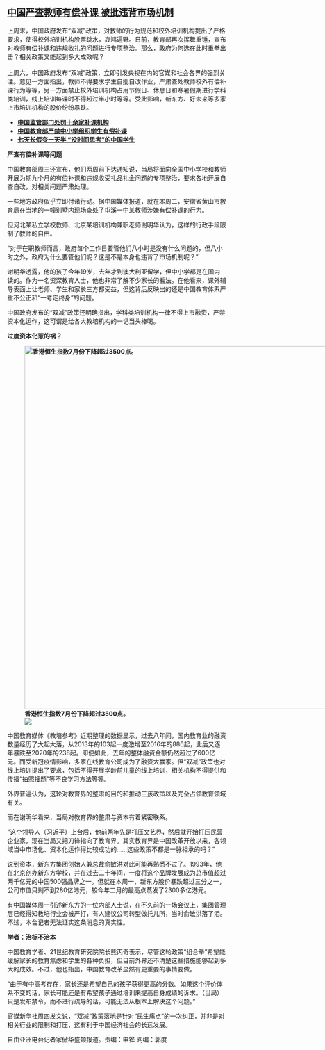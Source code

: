<!--1627502620000-->
[中国严查教师有偿补课    被批违背市场机制](https://www.rfa.org/mandarin/yataibaodao/kejiaowen/hc-07282021144624.html)
------

<p>上周末，中国政府发布“双减”政策，对教师的行为规范和校外培训机构提出了严格要求，使得校外培训机构股票跳水，哀鸿遍野。日前，教育部再次挥舞重锤，宣布对教师有偿补课和违规收礼的问题进行专项整治。那么，政府为何选在此时重拳出击？相关政策又能起到多大成效呢？<br/><br/>上周六，中国政府发布“双减”政策，立即引发央视在内的官媒和社会各界的强烈关注。意见一方面指出，教师不得要求学生自批自改作业，严肃查处教师校外有偿补课行为等等，另一方面禁止校外培训机构占用节假日、休息日和寒暑假期进行学科类培训，线上培训每课时不得超过半小时等等。受此影响，新东方、好未来等多家上市培训机构的股价纷纷暴跌。</p><ul><li><strong><a href="https://www.rfa.org/mandarin/Xinwen/1-06012021105822.html">中国监管部门处罚十余家补课机构</a></strong></li><li><strong><a href="https://www.rfa.org/mandarin/Xinwen/10-07062015125309.html">中国教育部严禁中小学组织学生有偿补课</a></strong></li><li><strong><a href="https://www.rfa.org/mandarin/yataibaodao/kejiaowen/hj-09302020110549.html">七天长假变一天半 “没时间思考”的中国学生</a></strong></li></ul><p><strong>严查有偿补课等问题</strong></p><p>中国教育部周三还宣布，他们两周前下达通知说，当局将面向全国中小学校和教师开展为期九个月的有偿补课和违规收受礼品礼金问题的专项整治，要求各地开展自查自改，对相关问题严肃处理。</p><p>一些地方政府似乎立即付诸行动。据中国媒体报道，就在本周二，安徽省黄山市教育局在当地的一幢别墅内现场查处了屯溪一中某教师涉嫌有偿补课的行为。</p><p>但河北某私立学校教师、北京某培训机构兼职老师谢明华认为，这样的行政手段限制了教师的自由。</p><p>“对于在职教师而言，政府每个工作日要管他们八小时是没有什么问题的，但八小时之外，政府为什么要管他们呢？这是不是本身也违背了市场机制呢？”</p><p>谢明华透露，他的孩子今年19岁，去年才到澳大利亚留学，但中小学都是在国内读的。作为一名资深教育人士，他也非常了解不少家长的看法。在他看来，课外辅导表面上让老师、学生和家长三方都受益，但这背后反映出的还是中国教育体系严重不公正和“一考定终身”的问题。</p><p>中国政府发布的“双减”政策还明确指出，学科类培训机构一律不得上市融资，严禁资本化运作，这可谓是给各大教培机构的一记当头棒喝。</p><p><strong>过度资本化惹的祸？</strong></p><p><strong><figure class="image-richtext image-inline captioned" style="width:1262px;"><img alt="香港恒生指数7月份下降超过3500点。" height="836" src="https://www.rfa.org/mandarin/yataibaodao/kejiaowen/hc-07282021144624.html/ouny7-hang-seng-index.png/@@images/396cb555-a05d-4153-af96-7cec922dd7f5.png" title="1" width="1262"/><figcaption class="image-caption">香港恒生指数7月份下降超过3500点。</figcaption><small></small><div id="zoomattribute"><a data-caption="香港恒生指数7月份下降超过3500点。" data-fancybox="" href="https://www.rfa.org/mandarin/yataibaodao/kejiaowen/hc-07282021144624.html/ouny7-hang-seng-index.png" id="single_image" title="香港恒生指数7月份下降超过3500点。"><img src="/++plone++rfa-resources/img/icon-zoom.png"/></a></div></figure></strong></p><p>中国教育媒体《教培参考》近期整理的数据显示，过去八年间，国内教育业的融资数量经历了大起大落，从2013年的103起一度激增至2016年的886起，此后又逐年暴跌至2020年的238起。即便如此，去年的整体融资金额仍然超过了600亿元。而受新冠疫情影响，多家在线教育公司成为了融资大赢家。但“双减”政策也对线上培训提出了要求，包括不得开展学龄前儿童的线上培训，相关机构不得提供和传播“拍照搜题”等不良学习方法等等。</p><p>外界普遍认为，这轮对教育界的整肃的目的和推动三孩政策以及完全占领教育领域有关。</p><p>而在谢明华看来，当局对教育界的整肃与资本有着紧密联系。</p><p>“这个领导人（习近平）上台后，他前两年先是打压文艺界，然后就开始打压民营企业家，现在当局又把刀锋指向了教育界。其实教育界是中国改革开放以来，各领域当中市场化、资本化运作得比较成功的……这些政策不都是一脉相承的吗？”</p><p>说到资本，新东方集团创始人兼总裁俞敏洪对此可能再熟悉不过了。1993年，他在北京创办新东方学校，并在过去二十年间，一度将这个品牌发展成为总市值超过两千亿元的中国500强品牌之一。但就在本周一，新东方股价暴跌超过三分之一，公司市值只剩不到280亿港元，较今年二月的最高点蒸发了2300多亿港元。</p><p>有中国媒体周一引述新东方的一位内部人士说，在不久前的一场会议上，集团管理层已经得知教培行业会被严打，有人建议公司转型做托儿所，当时俞敏洪落了泪。不过，本台记者无法证实这条消息的真实性。</p><p><strong>学者：治标不治本</strong></p><p>中国教育学者、21世纪教育研究院院长熊丙奇表示，尽管这轮政策“组合拳”希望能缓解家长的教育焦虑和学生的各种负担，但目前外界还不清楚这些措施能够起到多大的成效。不过，他也指出，中国教育改革显然有更重要的事情要做。</p><p>“由于有中高考存在，家长还是希望自己的孩子获得更高的分数。如果这个评价体系不变的话，家长可能还是有希望孩子通过培训来提高自身成绩的诉求。（当局）只是发布禁令，而不进行疏导的话，可能无法从根本上解决这个问题。”</p><p>官媒新华社周四发文说，“双减”政策落地是针对“民生痛点”的一次纠正，并非是对相关行业的限制和打压，这有利于中国经济社会的长远发展。</p><p>自由亚洲电台记者家傲华盛顿报道。责编：申铧 网编：郭度</p><p></p>
